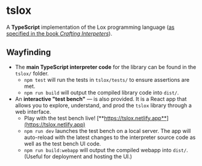 # tslox

A **TypeScript** implementation of the Lox programming language ([as specified in the book _Crafting Interpeters_](https://craftinginterpreters.com/the-lox-language.html)).

## Wayfinding

- The **main TypeScript interpreter code** for the library can be found in the `tslox/` folder.
  - `npm test` will run the tests in `tslox/tests/` to ensure assertions are met.
  - `npm run build` will output the compiled library code into `dist/`.
- An **interactive "test bench"** &mdash; is also provided. It is a React app that allows you to explore, understand, and prod the `tslox` library through a web interface.
  - Play with the test bench live! [**https://tslox.netlify.app**](https://tslox.netlify.app)
  - `npm run dev` launches the test bench on a local server. The app will auto-reload with the latest changes to the interpreter source code as well as the test bench UI code.
  - `npm run build:webapp` will output the compiled webapp into `dist/`. (Useful for deployment and hosting the UI.)
